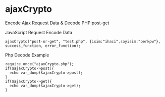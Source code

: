 # ajaxCrypto
Encode Ajax Request Data &amp; Decode PHP post-get

JavaScript Request Encode Data
```
ajaxCrypto("post-or-get", "test.php", {isim:"ihaci",soyisim:"berkpw"}, success_function, error_function);
```

Php Decode Example
```
require_once("ajaxCrypto.php");
if($ajaxCrypto->post){
  echo var_dump($ajaxCrypto->post);
}
if($ajaxCrypto->get){
  echo var_dump($ajaxCrypto->get);
}
```

<img src="" />
